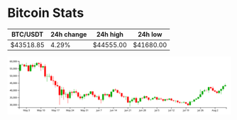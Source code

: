 # Bitcoin Stats

BTC/USDT|24h change|24h high|24h low|
|---|---|---|---|
|$43518.85|4.29%|$44555.00|$41680.00|

<img src="./chart.svg">
